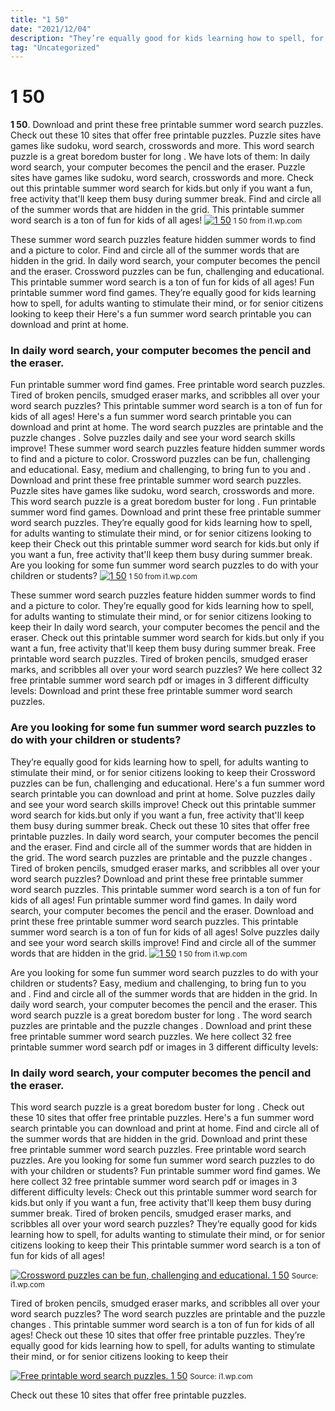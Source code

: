 ```yaml
---
title: "1 50"
date: "2021/12/04"
description: "They’re equally good for kids learning how to spell, for adults wanting to stimulate their mind, or for senior citizens looking to keep their"
tag: "Uncategorized"
---
```


# 1 50
**1 50**. Download and print these free printable summer word search puzzles. Check out these 10 sites that offer free printable puzzles. Puzzle sites have games like sudoku, word search, crosswords and more. This word search puzzle is a great boredom buster for long . We have lots of them:
In daily word search, your computer becomes the pencil and the eraser. Puzzle sites have games like sudoku, word search, crosswords and more. Check out this printable summer word search for kids.but only if you want a fun, free activity that&#039;ll keep them busy during summer break. Find and circle all of the summer words that are hidden in the grid. This printable summer word search is a ton of fun for kids of all ages!
[![1 50](https://i1.wp.com/6830041 "1 50")](https://i1.wp.com/6830041)
<small>1 50 from i1.wp.com</small>

These summer word search puzzles feature hidden summer words to find and a picture to color. Find and circle all of the summer words that are hidden in the grid. In daily word search, your computer becomes the pencil and the eraser. Crossword puzzles can be fun, challenging and educational. This printable summer word search is a ton of fun for kids of all ages! Fun printable summer word find games. They’re equally good for kids learning how to spell, for adults wanting to stimulate their mind, or for senior citizens looking to keep their Here&#039;s a fun summer word search printable you can download and print at home.

### In daily word search, your computer becomes the pencil and the eraser.
Fun printable summer word find games. Free printable word search puzzles. Tired of broken pencils, smudged eraser marks, and scribbles all over your word search puzzles? This printable summer word search is a ton of fun for kids of all ages! Here&#039;s a fun summer word search printable you can download and print at home. The word search puzzles are printable and the puzzle changes . Solve puzzles daily and see your word search skills improve! These summer word search puzzles feature hidden summer words to find and a picture to color. Crossword puzzles can be fun, challenging and educational. Easy, medium and challenging, to bring fun to you and . Download and print these free printable summer word search puzzles. Puzzle sites have games like sudoku, word search, crosswords and more. This word search puzzle is a great boredom buster for long .
Fun printable summer word find games. Download and print these free printable summer word search puzzles. They’re equally good for kids learning how to spell, for adults wanting to stimulate their mind, or for senior citizens looking to keep their Check out this printable summer word search for kids.but only if you want a fun, free activity that&#039;ll keep them busy during summer break. Are you looking for some fun summer word search puzzles to do with your children or students?
[![1 50](https://i1.wp.com/6830041 "1 50")](https://i1.wp.com/6830041)
<small>1 50 from i1.wp.com</small>

These summer word search puzzles feature hidden summer words to find and a picture to color. They’re equally good for kids learning how to spell, for adults wanting to stimulate their mind, or for senior citizens looking to keep their In daily word search, your computer becomes the pencil and the eraser. Check out this printable summer word search for kids.but only if you want a fun, free activity that&#039;ll keep them busy during summer break. Free printable word search puzzles. Tired of broken pencils, smudged eraser marks, and scribbles all over your word search puzzles? We here collect 32 free printable summer word search pdf or images in 3 different difficulty levels: Download and print these free printable summer word search puzzles.

### Are you looking for some fun summer word search puzzles to do with your children or students?
They’re equally good for kids learning how to spell, for adults wanting to stimulate their mind, or for senior citizens looking to keep their Crossword puzzles can be fun, challenging and educational. Here&#039;s a fun summer word search printable you can download and print at home. Solve puzzles daily and see your word search skills improve! Check out this printable summer word search for kids.but only if you want a fun, free activity that&#039;ll keep them busy during summer break. Check out these 10 sites that offer free printable puzzles. In daily word search, your computer becomes the pencil and the eraser. Find and circle all of the summer words that are hidden in the grid. The word search puzzles are printable and the puzzle changes . Tired of broken pencils, smudged eraser marks, and scribbles all over your word search puzzles? Download and print these free printable summer word search puzzles. This printable summer word search is a ton of fun for kids of all ages! Fun printable summer word find games.
In daily word search, your computer becomes the pencil and the eraser. Download and print these free printable summer word search puzzles. This printable summer word search is a ton of fun for kids of all ages! Solve puzzles daily and see your word search skills improve! Find and circle all of the summer words that are hidden in the grid.
[![1 50](https://i1.wp.com/6830041 "1 50")](https://i1.wp.com/6830041)
<small>1 50 from i1.wp.com</small>

Are you looking for some fun summer word search puzzles to do with your children or students? Easy, medium and challenging, to bring fun to you and . Find and circle all of the summer words that are hidden in the grid. In daily word search, your computer becomes the pencil and the eraser. This word search puzzle is a great boredom buster for long . The word search puzzles are printable and the puzzle changes . Download and print these free printable summer word search puzzles. We here collect 32 free printable summer word search pdf or images in 3 different difficulty levels:

### In daily word search, your computer becomes the pencil and the eraser.
This word search puzzle is a great boredom buster for long . Check out these 10 sites that offer free printable puzzles. Here&#039;s a fun summer word search printable you can download and print at home. Find and circle all of the summer words that are hidden in the grid. Download and print these free printable summer word search puzzles. Free printable word search puzzles. Are you looking for some fun summer word search puzzles to do with your children or students? Fun printable summer word find games. We here collect 32 free printable summer word search pdf or images in 3 different difficulty levels: Check out this printable summer word search for kids.but only if you want a fun, free activity that&#039;ll keep them busy during summer break. Tired of broken pencils, smudged eraser marks, and scribbles all over your word search puzzles? They’re equally good for kids learning how to spell, for adults wanting to stimulate their mind, or for senior citizens looking to keep their This printable summer word search is a ton of fun for kids of all ages!


[![Crossword puzzles can be fun, challenging and educational. 1 50](https://encrypted-tbn0.gstatic.com/images?q=tbn:ANd9GcRVCtu2eRmRdQ5bwI2BiS8Z_x70TkcAvByceGlJbYSt0UHSsaB0kOOBSnuoBGIqJT_lTzChHQ&amp;usqp=CAc "1 50")](https://i1.wp.com/6830041)
<small>Source: i1.wp.com</small>

Tired of broken pencils, smudged eraser marks, and scribbles all over your word search puzzles? The word search puzzles are printable and the puzzle changes . This printable summer word search is a ton of fun for kids of all ages! Check out these 10 sites that offer free printable puzzles. They’re equally good for kids learning how to spell, for adults wanting to stimulate their mind, or for senior citizens looking to keep their

[![Free printable word search puzzles. 1 50](https://encrypted-tbn0.gstatic.com/images?q=tbn:ANd9GcRVCtu2eRmRdQ5bwI2BiS8Z_x70TkcAvByceGlJbYSt0UHSsaB0kOOBSnuoBGIqJT_lTzChHQ&amp;usqp=CAc "1 50")](https://i1.wp.com/6830041)
<small>Source: i1.wp.com</small>

Check out these 10 sites that offer free printable puzzles.
